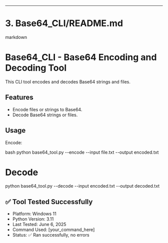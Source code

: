 ---

# 3. Base64_CLI/README.md

markdown
# Base64_CLI - Base64 Encoding and Decoding Tool

This CLI tool encodes and decodes Base64 strings and files.

## Features
- Encode files or strings to Base64.
- Decode Base64 strings or files.

## Usage

Encode:

bash
python base64_tool.py --encode --input file.txt --output encoded.txt


# Decode
python base64_tool.py --decode --input encoded.txt --output decoded.txt


## ✅ Tool Tested Successfully
- Platform: Windows 11
- Python Version: 3.11
- Last Tested: June 6, 2025
- Command Used: [your_command_here]
- Status: ✅ Ran successfully, no errors